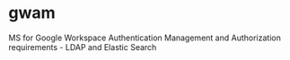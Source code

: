 # gwam
MS for Google Workspace Authentication Management and Authorization requirements - LDAP and Elastic Search
